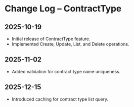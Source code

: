 # Change Log – ContractType

## 2025-10-19
- Initial release of ContractType feature.
- Implemented Create, Update, List, and Delete operations.

## 2025-11-02
- Added validation for contract type name uniqueness.

## 2025-12-15
- Introduced caching for contract type list query.
